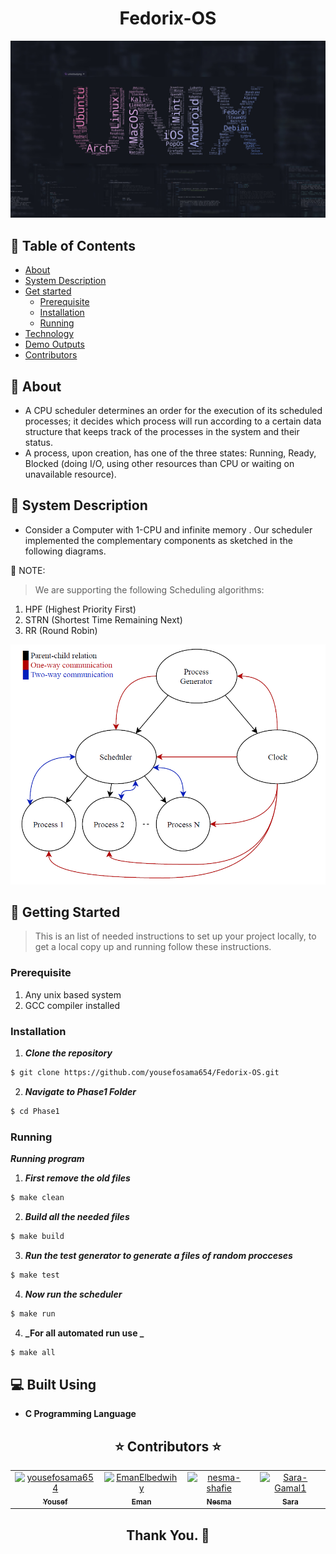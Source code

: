 
<h1 align='center'>Fedorix-OS</h1>

<div align='center'><img src="Screenshots/unix.jpg"></div>


## 📝 Table of Contents

- [About](#about)
- [System Description](#sys)
- [Get started](#get-started)
  - [Prerequisite](#req)
  - [Installation](#install)
  - [Running](#running)
- [Technology](#tech)
- [Demo Outputs](#outputs)
- [Contributors](#Contributors)

## 📙 About <a name = "about"></a>

- A CPU scheduler determines an order for the execution of its scheduled processes; it decides which process will run according to a certain data structure that keeps track of the processes in the system and their status.
- A process, upon creation, has one of the three states: Running, Ready, Blocked (doing I/O, using other resources than CPU or waiting on unavailable resource).

## 📃 System Description <a name = "sys"></a>

- Consider a Computer with 1-CPU and infinite memory . Our scheduler implemented the complementary components as sketched in the following diagrams.

📌 NOTE:

> We are supporting the following Scheduling algorithms:

1. HPF (Highest Priority First)
2. STRN (Shortest Time Remaining Next)
3. RR (Round Robin)

<div align='center'><img src="Screenshots/sys1.png"></div>

## 🏁 Getting Started <a name = "get-started"></a>

> This is an list of needed instructions to set up your project locally, to get a local copy up and running follow these
> instructions.

### Prerequisite <a name = "req"></a>

1. Any unix based system
2. GCC compiler installed

### Installation <a name = "install"></a>

1. **_Clone the repository_**

```sh
$ git clone https://github.com/yousefosama654/Fedorix-OS.git
```

2. **_Navigate to Phase1 Folder_**

```sh
$ cd Phase1
```

### Running <a name = "running"></a>

**_Running program_**

1. **_First remove the old files_**

```sh
$ make clean
```

2. **_Build all the needed files_**

```sh
$ make build
```

3. **_Run the test generator to generate a files of random procceses_**

```sh
$ make test
```

4. **_Now run the scheduler_**

```sh
$ make run
```

4. **_For all automated run use _**

```sh
$ make all
```

## 💻 Built Using <a name = "tech"></a>

- **C Programming Language**

 <h2 align='center' <a name = "Contributors"> ⭐ Contributors ⭐ </h2>
<!-- readme: collaborators -start -->
<table  align='center'> 
<tr>
    <td align="center">
        <a href="https://github.com/yousefosama654">
            <img src="https://avatars.githubusercontent.com/u/93356614?v=4" width="100;" alt="yousefosama654"/>
            <br />
            <sub><b>Yousef</b></sub>
        </a>
    </td>
    <td align="center">
        <a href="https://github.com/EmanElbedwihy">
            <img src="https://avatars.githubusercontent.com/u/120182209?v=4" width="100;" alt="EmanElbedwihy"/>
            <br />
            <sub><b>Eman</b></sub>
        </a>
    </td>
        <td align="center">
        <a href="https://github.com/nesma-shafie">
            <img src="https://avatars.githubusercontent.com/u/120175134?v=4" width="100;" alt="nesma-shafie"/>
            <br />
            <sub><b>Nesma</b></sub>
        </a>
    </td>
    <td align="center">
        <a href="https://github.com/Sara-Gamal1">
            <img src="https://avatars.githubusercontent.com/u/106556638?v=4" width="100;" alt="Sara-Gamal1"/>
            <br />
            <sub><b>Sara</b></sub>
        </a>
    </td></tr>
</table>
<!-- readme: collaborators -end -->
<h2 align='center'>Thank You. 💖 </h2>

